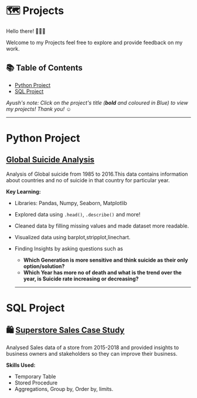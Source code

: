 

# 🗺 Projects

Hello there! 🙋🏻‍♀️

Welcome to my Projects feel free to explore and provide feedback on my work.

## 📚 Table of Contents

- [Python Project](#Python-Projects)
- [SQL Project](#sql-projects)


_Ayush's note: Click on the project's title (**bold** and coloured in Blue) to view my projects! Thank you! ☺️_
***
# Python Project

##  [Global Suicide Analysis](https://github.com/payush624/Global-Suicide-Analysis)

Analysis of Global suicide from 1985 to 2016.This data contains information about countries and no of suicide in that country for particular year.

**Key Learning:**
- Libraries: Pandas, Numpy, Seaborn, Matplotlib
- Explored data using `.head()`, `.describe()` and more!
- Cleaned data by filling missing values and made dataset more readable.
- Visualized data using barplot,stripplot,linechart.
- Finding Insights by asking questions such as
  - **Which Generation is more sensitive and think suicide as their only option/solution?**
  - **Which Year has more no of death and what is the trend over the year, is Suicide rate increasing or decreasing?**

  ------------------------------------------------------------------------------------------------------------------------------------------------------------------
# SQL Project

## 🛍 [Superstore Sales Case Study](https://github.com/payush624/Super-Store-Sales-Case-Study/blob/main/README.md)

Analysed Sales data of a store from 2015-2018 and provided insights to business owners and stakeholders so they can improve their business.

**Skills Used:**
- Temporary Table
- Stored Procedure
- Aggregations, Group by, Order by, limits.
